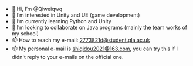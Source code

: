 - 👋 Hi, I’m @Qiweiqwq
- 👀 I’m interested in Unity and UE (game development)
- 🌱 I’m currently learning Python and Unity
- 💞️ I’m looking to collaborate on Java programs (mainly the team works of my school)
- 📫 How to reach my e-mail: 2773821d@student.gla.ac.uk
- 📫 My personal e-mail is shiqidou2021@163.com, you can try this if I didn't reply to your e-mails on the official one.

<!---
Qiweiqwq/Qiweiqwq is a ✨ special ✨ repository because its `README.md` (this file) appears on your GitHub profile.
You can click the Preview link to take a look at your changes.
--->
